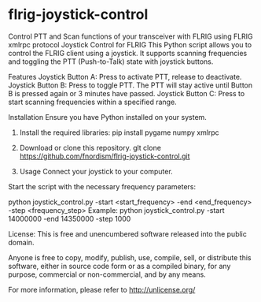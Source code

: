 # flrig-joystick-control
Control PTT and Scan functions of your transceiver with FLRIG using FLRIG xmlrpc protocol
Joystick Control for FLRIG
This Python script allows you to control the FLRIG client using a joystick. It supports scanning frequencies and toggling the PTT (Push-to-Talk) state with joystick buttons.

Features
Joystick Button A: Press to activate PTT, release to deactivate.
Joystick Button B: Press to toggle PTT. The PTT will stay active until Button B is pressed again or 3 minutes have passed.
Joystick Button C: Press to start scanning frequencies within a specified range.

Installation
Ensure you have Python installed on your system.

1. Install the required libraries:
pip install pygame numpy xmlrpc

2. Download or clone this repository.
glt clone https://github.com/fnordism/flrig-joystick-control.git

3. Usage
Connect your joystick to your computer.

Start the script with the necessary frequency parameters:

python joystick_control.py -start <start_frequency> -end <end_frequency> -step <frequency_step>
Example: python joystick_control.py -start 14000000 -end 14350000 -step 1000


License:
This is free and unencumbered software released into the public domain.

Anyone is free to copy, modify, publish, use, compile, sell, or distribute this software, either in source code form or as a compiled binary, for any purpose, commercial or non-commercial, and by any means.

For more information, please refer to http://unlicense.org/

